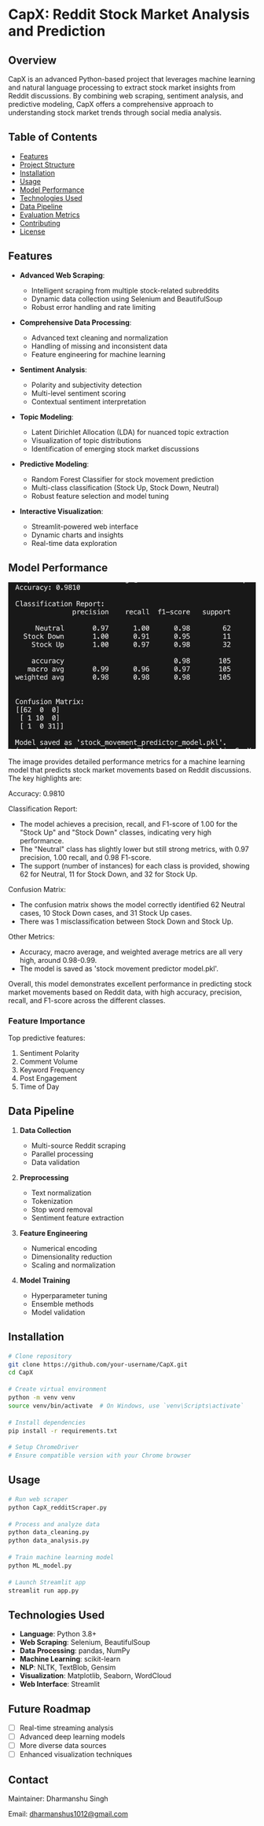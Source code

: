 # CapX: Reddit Stock Market Analysis and Prediction

## Overview
CapX is an advanced Python-based project that leverages machine learning and natural language processing to extract stock market insights from Reddit discussions. By combining web scraping, sentiment analysis, and predictive modeling, CapX offers a comprehensive approach to understanding stock market trends through social media analysis.

## Table of Contents
- [Features](#features)
- [Project Structure](#project-structure)
- [Installation](#installation)
- [Usage](#usage)
- [Model Performance](#model-performance)
- [Technologies Used](#technologies-used)
- [Data Pipeline](#data-pipeline)
- [Evaluation Metrics](#evaluation-metrics)
- [Contributing](#contributing)
- [License](#license)

## Features
- **Advanced Web Scraping**: 
  - Intelligent scraping from multiple stock-related subreddits
  - Dynamic data collection using Selenium and BeautifulSoup
  - Robust error handling and rate limiting

- **Comprehensive Data Processing**:
  - Advanced text cleaning and normalization
  - Handling of missing and inconsistent data
  - Feature engineering for machine learning

- **Sentiment Analysis**:
  - Polarity and subjectivity detection
  - Multi-level sentiment scoring
  - Contextual sentiment interpretation

- **Topic Modeling**:
  - Latent Dirichlet Allocation (LDA) for nuanced topic extraction
  - Visualization of topic distributions
  - Identification of emerging stock market discussions

- **Predictive Modeling**:
  - Random Forest Classifier for stock movement prediction
  - Multi-class classification (Stock Up, Stock Down, Neutral)
  - Robust feature selection and model tuning

- **Interactive Visualization**:
  - Streamlit-powered web interface
  - Dynamic charts and insights
  - Real-time data exploration

## Model Performance

![Model Performance](https://github.com/dharmanshu1921/CapX_assign/blob/main/photos/model.png)

The image provides detailed performance metrics for a machine learning model that predicts stock market movements based on Reddit discussions. The key highlights are:

Accuracy: 0.9810

Classification Report:
- The model achieves a precision, recall, and F1-score of 1.00 for the "Stock Up" and "Stock Down" classes, indicating very high performance.
- The "Neutral" class has slightly lower but still strong metrics, with 0.97 precision, 1.00 recall, and 0.98 F1-score.
- The support (number of instances) for each class is provided, showing 62 for Neutral, 11 for Stock Down, and 32 for Stock Up.

Confusion Matrix:
- The confusion matrix shows the model correctly identified 62 Neutral cases, 10 Stock Down cases, and 31 Stock Up cases.
- There was 1 misclassification between Stock Down and Stock Up.

Other Metrics:
- Accuracy, macro average, and weighted average metrics are all very high, around 0.98-0.99.
- The model is saved as 'stock movement predictor model.pkl'.

Overall, this model demonstrates excellent performance in predicting stock market movements based on Reddit data, with high accuracy, precision, recall, and F1-score across the different classes.

### Feature Importance
Top predictive features:
1. Sentiment Polarity
2. Comment Volume
3. Keyword Frequency
4. Post Engagement
5. Time of Day

## Data Pipeline
1. **Data Collection**
   - Multi-source Reddit scraping
   - Parallel processing
   - Data validation

2. **Preprocessing**
   - Text normalization
   - Tokenization
   - Stop word removal
   - Sentiment feature extraction

3. **Feature Engineering**
   - Numerical encoding
   - Dimensionality reduction
   - Scaling and normalization

4. **Model Training**
   - Hyperparameter tuning
   - Ensemble methods
   - Model validation

## Installation
```bash
# Clone repository
git clone https://github.com/your-username/CapX.git
cd CapX

# Create virtual environment
python -m venv venv
source venv/bin/activate  # On Windows, use `venv\Scripts\activate`

# Install dependencies
pip install -r requirements.txt

# Setup ChromeDriver
# Ensure compatible version with your Chrome browser
```

## Usage
```bash
# Run web scraper
python CapX_redditScraper.py

# Process and analyze data
python data_cleaning.py
python data_analysis.py

# Train machine learning model
python ML_model.py

# Launch Streamlit app
streamlit run app.py
```

## Technologies Used
- **Language**: Python 3.8+
- **Web Scraping**: Selenium, BeautifulSoup
- **Data Processing**: pandas, NumPy
- **Machine Learning**: scikit-learn
- **NLP**: NLTK, TextBlob, Gensim
- **Visualization**: Matplotlib, Seaborn, WordCloud
- **Web Interface**: Streamlit


## Future Roadmap
- [ ] Real-time streaming analysis
- [ ] Advanced deep learning models
- [ ] More diverse data sources
- [ ] Enhanced visualization techniques

## Contact
Maintainer: Dharmanshu Singh

Email: dharmanshus1012@gmail.com
